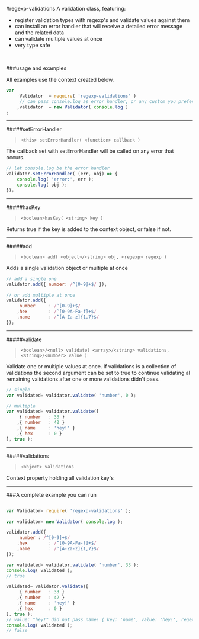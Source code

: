 #regexp-validations
A validation class, featuring:

- register validation types with regexp's and validate values against them
- can install an error handler that will receive a detailed error message and the related data
- can validate multiple values at once
- very type safe

<br/>

###usage and examples

All examples use the context created below.

```javascript
var
	 Validator	= require( 'regexp-validations' )
	 // can pass console.log as error handler, or any custom you prefer
	,validator	= new Validator( console.log )
;
```

---

#####setErrorHandler
>`<this> setErrorHandler( <function> callback )`

The callback set with setErrorHandler will be called on any error that occurs.
```javascript
// let console.log be the error handler
validator.setErrorHandler( (err, obj) => {
	console.log( 'error:', err );	
	console.log( obj );	
});
```

---

#####hasKey
>`<boolean>hasKey( <string> key )`

Returns true if the key is added to the context object, or false if not.

---

#####add
>`<boolean> add( <object>/<string> obj, <regexp> regexp )`

Adds a single validation object or multiple at once

```javascript
// add a single one
validator.add({ number: /^[0-9]+$/ });

// or add multiple at once
validator.add({
	 number		: /^[0-9]+$/
	,hex		: /^[0-9A-Fa-f]+$/
	,name		: /^[A-Za-z]{1,7}$/
});
```

---

#####validate
>`<boolean>/<null> validate( <array>/<string> validations, <string>/<number> value )`

Validate one or multiple values at once. If validations is a collection of validations the second argument can be set to true to continue validating al remaining validations after one or more validations didn't pass.

```javascript
// single
var validated= validator.validate( 'number', 0 );

// multiple
var validated= validator.validate([
	 { number	: 33 }
	,{ number	: 42 }
	,{ name		: 'hey!' }
	,{ hex		: 0 }
], true );
```

---

#####validations
>`<object> validations`

Context property holding all validation key's

---


###A complete example you can run
```javascript

var Validator= require( 'regexp-validations' );

var validator= new Validator( console.log );

validator.add({
	 number	: /^[0-9]+$/
	,hex		: /^[0-9A-Fa-f]+$/
	,name		: /^[A-Za-z]{1,7}$/
});

var validated= validator.validate( 'number', 33 );
console.log( validated );
// true

validated= validator.validate([
	 { number	: 33 }
	,{ number	: 42 }
	,{ name		: 'hey!' }
	,{ hex		: 0 }
], true );
// value: "hey!" did not pass name! { key: 'name', value: 'hey!', regexp: /^[A-Za-z]{1,7}$/ }
console.log( validated );
// false

```
